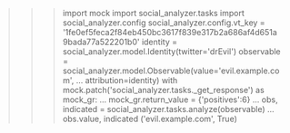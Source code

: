 >>> import mock
>>> import social_analyzer.tasks
>>> import social_analyzer.config
>>> social_analyzer.config.vt_key = '1fe0ef5feca2f84eb450bc3617f839e317b2a686af4d651a9bada77a522201b0'
>>> identity = social_analyzer.model.Identity(twitter='drEvil')
>>> observable = social_analyzer.model.Observable(value='evil.example.com',
...                                               attribution=identity)
>>> with mock.patch('social_analyzer.tasks._get_response') as mock_gr:
...     mock_gr.return_value = {'positives':6}
...     obs, indicated = social_analyzer.tasks.analyze(observable)
...     obs.value, indicated
('evil.example.com', True)

